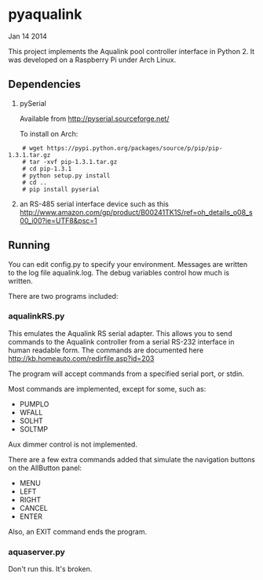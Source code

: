 pyaqualink
==========

Jan 14 2014

This project implements the Aqualink pool controller interface in Python 2.  It was developed
on a Raspberry Pi under Arch Linux.

Dependencies
------------

1. pySerial

    Available from http://pyserial.sourceforge.net/

    To install on Arch:
```    
    # wget https://pypi.python.org/packages/source/p/pip/pip-1.3.1.tar.gz
    # tar -xvf pip-1.3.1.tar.gz
    # cd pip-1.3.1
    # python setup.py install
    # cd ..
    # pip install pyserial
```
2. an RS-485 serial interface device such as this 
http://www.amazon.com/gp/product/B00241TK1S/ref=oh_details_o08_s00_i00?ie=UTF8&psc=1

Running
-------

You can edit config.py to specify your environment.  Messages are written to the log file 
aqualink.log.  The debug variables control how much is written.

There are two programs included:

### aqualinkRS.py

This emulates the Aqualink RS serial adapter.  This allows you to send commands to the
Aqualink controller from a serial RS-232 interface in human readable form.  The commands are
documented here http://kb.homeauto.com/redirfile.asp?id=203

The program will accept commands from a specified serial port, or stdin.

Most commands are implemented, except for some, such as:

* PUMPLO
* WFALL
* SOLHT
* SOLTMP

Aux dimmer control is not implemented.

There are a few extra commands added that simulate the navigation buttons on the AllButton panel:

* MENU
* LEFT
* RIGHT
* CANCEL
* ENTER

Also, an EXIT command ends the program.

### aquaserver.py

Don't run this.  It's broken.
